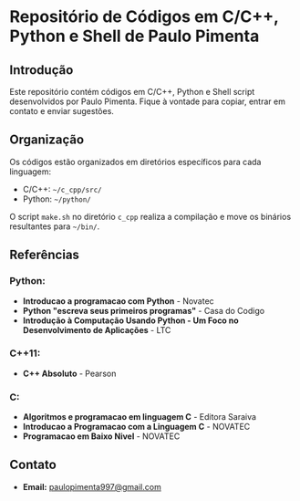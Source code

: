 # Repositório de Códigos em C/C++, Python e Shell de Paulo Pimenta

## Introdução

Este repositório contém códigos em C/C++, Python e Shell script desenvolvidos por Paulo Pimenta. Fique à vontade para copiar, entrar em contato e enviar sugestões.

## Organização

Os códigos estão organizados em diretórios específicos para cada linguagem:

- C/C++: `~/c_cpp/src/`
- Python: `~/python/`

O script `make.sh` no diretório `c_cpp` realiza a compilação e move os binários resultantes para `~/bin/`.

## Referências

### Python:

- **Introducao a programacao com Python** - Novatec
- **Python "escreva seus primeiros programas"** - Casa do Codigo
- **Introdução à Computação Usando Python - Um Foco no Desenvolvimento de Aplicações** - LTC

### C++11:

- **C++ Absoluto** - Pearson

### C:

- **Algoritmos e programacao em linguagem C** - Editora Saraiva
- **Introducao a Programacao com a Linguagem C** - NOVATEC
- **Programacao em Baixo Nivel** - NOVATEC

## Contato

- **Email:** paulopimenta997@gmail.com